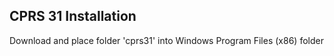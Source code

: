 ## CPRS  31 Installation

Download and place folder 'cprs31' into Windows Program Files (x86) folder
